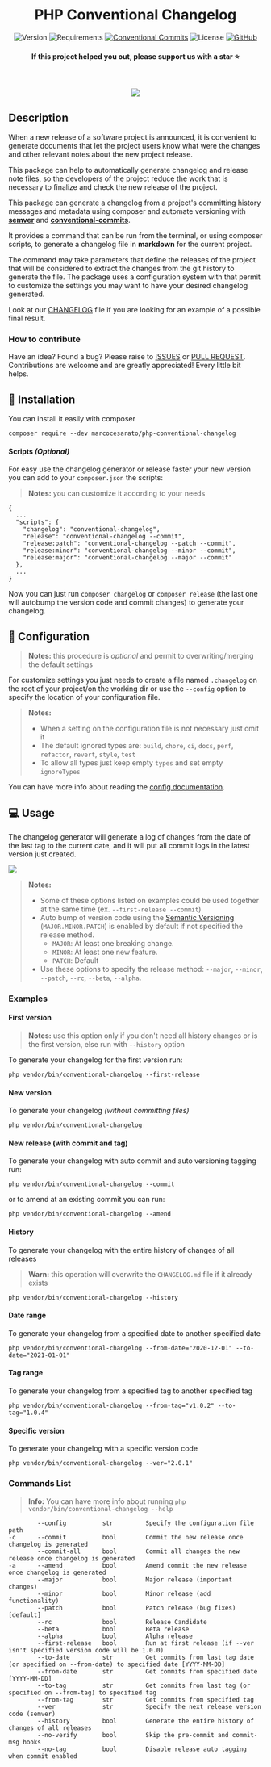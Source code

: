 <div align="center">

<h1 align="center">PHP Conventional Changelog</h1>

![Version](https://img.shields.io/badge/version-1.9.5-brightgreen?style=for-the-badge)
![Requirements](https://img.shields.io/badge/php-%3E%3D%207.1.3-4F5D95?style=for-the-badge)
[![Conventional Commits](https://img.shields.io/badge/Conventional%20Commits-1.0.0-yellow?style=for-the-badge)](https://conventionalcommits.org)
![License](https://img.shields.io/github/license/marcocesarato/php-conventional-changelog?style=for-the-badge)
[![GitHub](https://img.shields.io/badge/GitHub-Repo-6f42c1?style=for-the-badge)](https://github.com/marcocesarato/php-conventional-changelog)

#### If this project helped you out, please support us with a star :star:

<br>

![](docs/images/logo.png)

</div>

## Description

When a new release of a software project is announced, it is convenient to generate documents that let the project 
users know what were the changes and other relevant notes about the new project release.

This package can help to automatically generate changelog and release note files, so the developers of the project 
reduce the work that is necessary to finalize and check the new release of the project.

This package can generate a changelog from a project's committing history messages and metadata using composer and automate versioning
with [**semver**](https://semver.org) and [**conventional-commits**](https://conventionalcommits.org).

It provides a command that can be run from the terminal, or using composer scripts, 
to generate a changelog file in **markdown** for the current project.

The command may take parameters that define the releases of the project that will be considered to extract the changes
from the git history to generate the file. The package uses a configuration system with that permit to customize the
settings you may want to have your desired changelog generated.

Look at our [CHANGELOG](CHANGELOG.md) file if you are looking for an example of a possible final result.

### How to contribute

Have an idea? Found a bug? Please raise to [ISSUES](https://github.com/marcocesarato/php-conventional-changelog/issues)
or [PULL REQUEST](https://github.com/marcocesarato/php-conventional-changelog/pulls). Contributions are welcome and are
greatly appreciated! Every little bit helps.

## 📖 Installation

You can install it easily with composer

`composer require --dev marcocesarato/php-conventional-changelog`

#### Scripts *(Optional)*

For easy use the changelog generator or release faster your new version you can add to your `composer.json` the scripts:

> **Notes:** you can customize it according to your needs

```
{
  ...
  "scripts": {
    "changelog": "conventional-changelog",
    "release": "conventional-changelog --commit",
    "release:patch": "conventional-changelog --patch --commit",
    "release:minor": "conventional-changelog --minor --commit",
    "release:major": "conventional-changelog --major --commit"
  },
  ...
}
```

Now you can just run `composer changelog` or `composer release` (the last one will autobump the version code and commit changes) to generate your changelog.

## 📘 Configuration

> **Notes:** this procedure is *optional* and permit to overwriting/merging the default settings

For customize settings you just needs to create a file named `.changelog` on the root of your project/on the working
dir or use the `--config` option to specify the location of your configuration file.

> **Notes:**<br>
> - When a setting on the configuration file is not necessary just omit it
> - The default ignored types are: `build`, `chore`, `ci`, `docs`, `perf`, `refactor`, `revert`, `style`, `test`
> - To allow all types just keep empty `types` and set empty `ignoreTypes`

You can have more info about reading the [config documentation](./docs/config.md).

## 💻 Usage

The changelog generator will generate a log of changes from the date of the last tag to the current date, and it will
put all commit logs in the latest version just created.

![](docs/images/usage.gif)

> **Notes:**<br>
> - Some of these options listed on examples could be used together at the same time (ex. `--first-release --commit`)
> - Auto bump of version code using the [Semantic Versioning](https://semver.org) (`MAJOR.MINOR.PATCH`) is enabled by default if not specified the release method.
>    - `MAJOR`: At least one breaking change.
>    - `MINOR`: At least one new feature.
>    - `PATCH`: Default
> - Use these options to specify the release method: `--major`, `--minor`, `--patch`, `--rc`, `--beta`, `--alpha`.

### Examples

#### First version

> **Notes:** use this option only if you don't need all history changes or is the first version, else run with `--history` option

To generate your changelog for the first version run:

```shell
php vendor/bin/conventional-changelog --first-release
```

#### New version

To generate your changelog *(without committing files)*

```shell
php vendor/bin/conventional-changelog
```

#### New release (with commit and tag)

To generate your changelog with auto commit and auto versioning tagging run:

```shell
php vendor/bin/conventional-changelog --commit
```

or to amend at an existing commit you can run:

```shell
php vendor/bin/conventional-changelog --amend
```

#### History

To generate your changelog with the entire history of changes of all releases

> **Warn:** this operation will overwrite the `CHANGELOG.md` file if it already exists

```shell
php vendor/bin/conventional-changelog --history
```

#### Date range

To generate your changelog from a specified date to another specified date

```shell
php vendor/bin/conventional-changelog --from-date="2020-12-01" --to-date="2021-01-01"
```

#### Tag range

To generate your changelog from a specified tag to another specified tag

```shell
php vendor/bin/conventional-changelog --from-tag="v1.0.2" --to-tag="1.0.4"
```

#### Specific version

To generate your changelog with a specific version code

```shell
php vendor/bin/conventional-changelog --ver="2.0.1"
```

### Commands List

> **Info:** You can have more info about running  `php vendor/bin/conventional-changelog --help`

```
        --config          str         Specify the configuration file path
-c      --commit          bool        Commit the new release once changelog is generated
        --commit-all      bool        Commit all changes the new release once changelog is generated
-a      --amend           bool        Amend commit the new release once changelog is generated
        --major           bool        Major release (important changes)
        --minor           bool        Minor release (add functionality)
        --patch           bool        Patch release (bug fixes) [default]
        --rc              bool        Release Candidate
        --beta            bool        Beta release
        --alpha           bool        Alpha release
        --first-release   bool        Run at first release (if --ver isn't specified version code will be 1.0.0)
        --to-date         str         Get commits from last tag date (or specified on --from-date) to specified date [YYYY-MM-DD]
        --from-date       str         Get commits from specified date [YYYY-MM-DD]
        --to-tag          str         Get commits from last tag (or specified on --from-tag) to specified tag
        --from-tag        str         Get commits from specified tag
        --ver             str         Specify the next release version code (semver)
        --history         bool        Generate the entire history of changes of all releases
        --no-verify       bool        Skip the pre-commit and commit-msg hooks
        --no-tag          bool        Disable release auto tagging when commit enabled
```